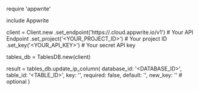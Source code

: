 require 'appwrite'

include Appwrite

client = Client.new
    .set_endpoint('https://<REGION>.cloud.appwrite.io/v1') # Your API Endpoint
    .set_project('<YOUR_PROJECT_ID>') # Your project ID
    .set_key('<YOUR_API_KEY>') # Your secret API key

tables_db = TablesDB.new(client)

result = tables_db.update_ip_column(
    database_id: '<DATABASE_ID>',
    table_id: '<TABLE_ID>',
    key: '',
    required: false,
    default: '',
    new_key: '' # optional
)

